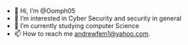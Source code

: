 - 👋 Hi, I’m @Oomph05
- 👀 I’m interested in Cyber Security and security in general
- 🌱 I’m currently studying computer Science
- 📫 How to reach me andrewfem1@yahoo.com.

<!---
Oomph05/Oomph05 is a ✨ special ✨ repository because its `README.md` (this file) appears on your GitHub profile.
You can click the Preview link to take a look at your changes.
--->
